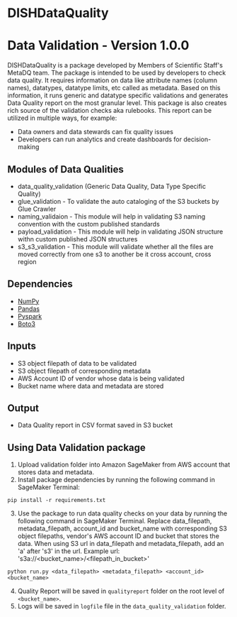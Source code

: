 # DISHDataQuality
# Data Validation - Version 1.0.0

DISHDataQuality is a package developed by Members of Scientific Staff's MetaDQ team. The package is intended to be used by developers to check data quality. It requires information on data like attribute names (column names), datatypes, datatype limits, etc called as metadata. Based on this information, it runs generic and datatype specific validations and generates Data Quality report on the most granular level. This package is also creates rich source of the validation checks aka rulebooks. This report can be utilized in multiple ways, for example:
* Data owners and data stewards can fix quality issues
* Developers can run analytics and create dashboards for decision-making

## Modules of Data Qualities

* data_quality_validation (Generic Data Quality, Data Type Specific Quality)
* glue_validation - To validate the auto cataloging of the S3 buckets by Glue Crawler
* naming_validaion - This module will help in validating S3 naming convention with the custom published standards
* payload_validation - This module will help in validating JSON structure withn custom published JSON structures
* s3_s3_validation - This module will validate whether all the files are moved correctly from one s3 to another be it cross account, cross region

## Dependencies

* [NumPy](https://numpy.org/)
* [Pandas](https://pandas.pydata.org/)
* [Pyspark](https://spark.apache.org/docs/latest/api/python/)
* [Boto3](https://boto3.amazonaws.com/v1/documentation/api/latest/index.html)


## Inputs

* S3 object filepath of data to be validated
* S3 object filepath of corresponding metadata
* AWS Account ID of vendor whose data is being validated
* Bucket name where data and metadata are stored

## Output

* Data Quality report in CSV format saved in S3 bucket


## Using Data Validation package

1. Upload validation folder into Amazon SageMaker from AWS account that stores data and metadata.
2. Install package dependencies by running the following command in SageMaker Terminal:
```
pip install -r requirements.txt
```
3. Use the package to run data quality checks on your data by running the following command in SageMaker Terminal. Replace data_filepath, metadata_filepath, account_id and bucket_name with corresponding S3 object filepaths, vendor's AWS account ID and bucket that stores the data. When using S3 url in data_filepath and metadata_filepath, add an 'a' after 's3' in the url. Example url: 's3a://<bucket_name>/\<filepath_in_bucket\>'
```
python run.py <data_filepath> <metadata_filepath> <account_id> <bucket_name>
```
4. Quality Report will be saved in `qualityreport` folder on the root level of `<bucket_name>`.
5. Logs will be saved in `logfile` file in the `data_quality_validation` folder.
